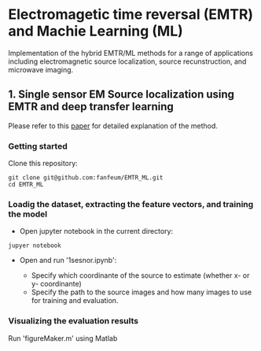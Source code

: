 # Electromagetic time reversal (EMTR) and Machie Learning (ML)
Implementation of the hybrid EMTR/ML methods for a range of applications including electromagnetic source localization, source recunstruction, and microwave imaging. 

## 1. Single sensor EM Source localization using EMTR and deep transfer learning
Please refer to this [paper](https://rdcu.be/b345w) for detailed explanation of the method.
### Getting started

Clone this repository:
```
git clone git@github.com:fanfeum/EMTR_ML.git
cd EMTR_ML
```

### Loadig the dataset, extracting the feature vectors, and training the model
* Open jupyter notebook in the current directory:
```
jupyer notebook
```
* Open and run '1sesnor.ipynb':

    * Specify which coordinante of the source to estimate (whether x- or y- coordinante)
    * Specify the path to the source images and how many images to use for training and evaluation.
    

### Visualizing the evaluation results

Run 'figureMaker.m' using Matlab
